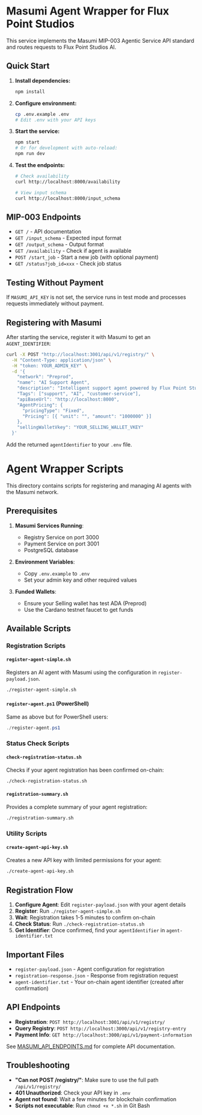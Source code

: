 # Masumi Agent Wrapper for Flux Point Studios

This service implements the Masumi MIP-003 Agentic Service API standard and routes requests to Flux Point Studios AI.

## Quick Start

1. **Install dependencies:**
   ```bash
   npm install
   ```

2. **Configure environment:**
   ```bash
   cp .env.example .env
   # Edit .env with your API keys
   ```

3. **Start the service:**
   ```bash
   npm start
   # Or for development with auto-reload:
   npm run dev
   ```

4. **Test the endpoints:**
   ```bash
   # Check availability
   curl http://localhost:8000/availability
   
   # View input schema
   curl http://localhost:8000/input_schema
   ```

## MIP-003 Endpoints

- `GET /` - API documentation
- `GET /input_schema` - Expected input format
- `GET /output_schema` - Output format
- `GET /availability` - Check if agent is available
- `POST /start_job` - Start a new job (with optional payment)
- `GET /status?job_id=xxx` - Check job status

## Testing Without Payment

If `MASUMI_API_KEY` is not set, the service runs in test mode and processes requests immediately without payment.

## Registering with Masumi

After starting the service, register it with Masumi to get an `AGENT_IDENTIFIER`:

```bash
curl -X POST "http://localhost:3001/api/v1/registry/" \
  -H "Content-Type: application/json" \
  -H "token: YOUR_ADMIN_KEY" \
  -d '{
    "network": "Preprod",
    "name": "AI Support Agent",
    "description": "Intelligent support agent powered by Flux Point Studios",
    "Tags": ["support", "AI", "customer-service"],
    "apiBaseUrl": "http://localhost:8000",
    "AgentPricing": {
      "pricingType": "Fixed",
      "Pricing": [{ "unit": "", "amount": "1000000" }]
    },
    "sellingWalletVkey": "YOUR_SELLING_WALLET_VKEY"
  }'
```

Add the returned `agentIdentifier` to your `.env` file. 

# Agent Wrapper Scripts

This directory contains scripts for registering and managing AI agents with the Masumi network.

## Prerequisites

1. **Masumi Services Running**:
   - Registry Service on port 3000
   - Payment Service on port 3001
   - PostgreSQL database

2. **Environment Variables**:
   - Copy `.env.example` to `.env`
   - Set your admin key and other required values

3. **Funded Wallets**:
   - Ensure your Selling wallet has test ADA (Preprod)
   - Use the Cardano testnet faucet to get funds

## Available Scripts

### Registration Scripts

#### `register-agent-simple.sh`
Registers an AI agent with Masumi using the configuration in `register-payload.json`.

```bash
./register-agent-simple.sh
```

#### `register-agent.ps1` (PowerShell)
Same as above but for PowerShell users:

```powershell
./register-agent.ps1
```

### Status Check Scripts

#### `check-registration-status.sh`
Checks if your agent registration has been confirmed on-chain:

```bash
./check-registration-status.sh
```

#### `registration-summary.sh`
Provides a complete summary of your agent registration:

```bash
./registration-summary.sh
```

### Utility Scripts

#### `create-agent-api-key.sh`
Creates a new API key with limited permissions for your agent:

```bash
./create-agent-api-key.sh
```

## Registration Flow

1. **Configure Agent**: Edit `register-payload.json` with your agent details
2. **Register**: Run `./register-agent-simple.sh`
3. **Wait**: Registration takes 1-5 minutes to confirm on-chain
4. **Check Status**: Run `./check-registration-status.sh`
5. **Get Identifier**: Once confirmed, find your `agentIdentifier` in `agent-identifier.txt`

## Important Files

- `register-payload.json` - Agent configuration for registration
- `registration-response.json` - Response from registration request
- `agent-identifier.txt` - Your on-chain agent identifier (created after confirmation)

## API Endpoints

- **Registration**: `POST http://localhost:3001/api/v1/registry/`
- **Query Registry**: `POST http://localhost:3000/api/v1/registry-entry`
- **Payment Info**: `GET http://localhost:3000/api/v1/payment-information`

See [MASUMI_API_ENDPOINTS.md](../docs/MASUMI_API_ENDPOINTS.md) for complete API documentation.

## Troubleshooting

- **"Can not POST /registry/"**: Make sure to use the full path `/api/v1/registry/`
- **401 Unauthorized**: Check your API key in `.env`
- **Agent not found**: Wait a few minutes for blockchain confirmation
- **Scripts not executable**: Run `chmod +x *.sh` in Git Bash 